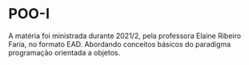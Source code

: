 # POO-I
A matéria foi ministrada durante 2021/2, pela professora Elaine Ribeiro Faria, no formato EAD. 
Abordando conceitos básicos do paradigma programação orientada a objetos.
